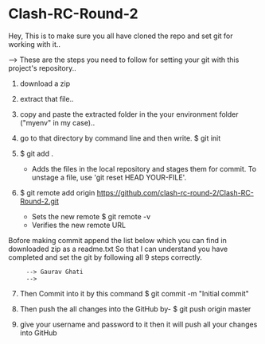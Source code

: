 # Clash-RC-Round-2

Hey, This is to make sure you all have cloned the repo and set git for working with it..

--> These are the steps you need to follow for setting your git with this project's repository..

1) download a zip

2) extract that file..

3) copy and paste the extracted folder in the your environment folder ("myenv" in my case)..

4) go to that directory by command line and then write.
   $ git init

5) $ git add .
   - Adds the files in the local repository and stages them for commit. To unstage a file, use 'git reset HEAD YOUR-FILE'.

6) $ git remote add origin https://github.com/clash-rc-round-2/Clash-RC-Round-2.git
   - Sets the new remote
   $ git remote -v
   - Verifies the new remote URL
   
Bofore making commit append the list below which you can find in downloaded zip as a readme.txt So that I can understand you have completed and set the git by following all 9 steps correctly.
         
         --> Gaurav Ghati 
         --> 
   
7) Then Commit into it by this command
   $ git commit -m "Initial commit"
   
8) Then push the all changes into the GitHub by-
   $ git push origin master
   
9) give your username and password to it
   then it will push all your changes into GitHub
   
   
   
